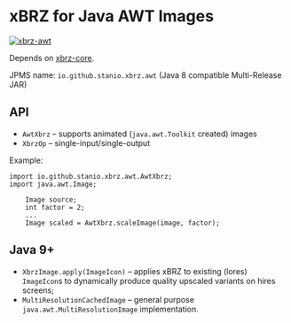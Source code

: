 # xBRZ for Java AWT Images

[![xbrz-awt](https://img.shields.io/maven-central/v/io.github.stanio/xbrz-awt?label=xbrz-awt&logo=openjdk)](https://search.maven.org/artifact/io.github.stanio/xbrz-awt)

Depends on [xbrz-core](../xbrz-core).

JPMS name: `io.github.stanio.xbrz.awt` (Java 8 compatible Multi-Release JAR)

## API

-   `AwtXbrz` – supports animated (`java.awt.Toolkit` created) images
-   `XbrzOp` – single-input/single-output

Example:

    import io.github.stanio.xbrz.awt.AwtXbrz;
    import java.awt.Image;
    
        Image source;
        int factor = 2;
        ...
        Image scaled = AwtXbrz.scaleImage(image, factor);

## Java 9+

-   `XbrzImage.apply(ImageIcon)` – applies xBRZ to existing (lores) `ImageIcon`s
    to dynamically produce quality upscaled variants on hires screens;
-   `MultiResolutionCachedImage` – general purpose `java.awt.MultiResolutionImage`
    implementation.
